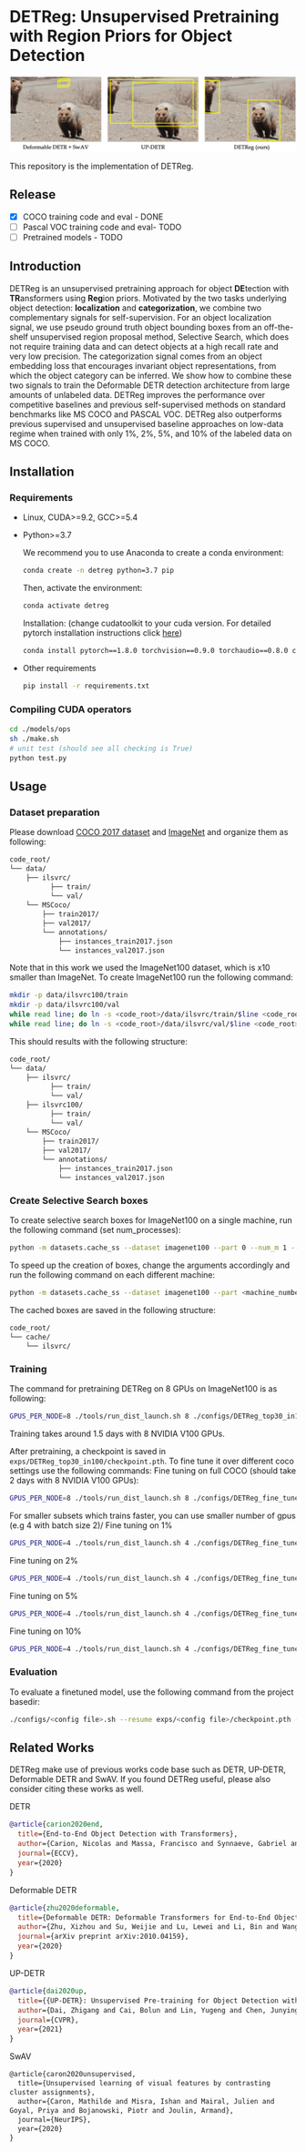 # DETReg: Unsupervised Pretraining with Region Priors for Object Detection
![DETReg](./figs/illustration.png)

This repository is the implementation of DETReg.

## Release
- [x] COCO training code and eval - DONE
- [ ] Pascal VOC training code and eval- TODO
- [ ] Pretrained models - TODO

## Introduction

DETReg is an unsupervised pretraining approach for object **DE**tection with **TR**ansformers using **Reg**ion priors. 
Motivated by the two tasks underlying object detection: **localization** and **categorization**, we combine two complementary signals for self-supervision. For an object localization signal, we use pseudo ground truth object bounding boxes from an off-the-shelf unsupervised region proposal method, Selective Search, which does not require training data and can detect objects at a high recall rate and very low precision.
The categorization signal comes from an object embedding loss that encourages invariant object representations, from which the object category can be inferred. 
We show how to combine these two signals to train the Deformable DETR detection architecture from large amounts of unlabeled data. DETReg improves the performance over competitive baselines and previous self-supervised methods on standard benchmarks like MS COCO and PASCAL VOC. DETReg also outperforms previous supervised and unsupervised baseline approaches on low-data regime when trained with only 1%, 2%, 5%, and 10% of the labeled data on MS COCO.

## Installation

### Requirements

* Linux, CUDA>=9.2, GCC>=5.4
  
* Python>=3.7

    We recommend you to use Anaconda to create a conda environment:
    ```bash
    conda create -n detreg python=3.7 pip
    ```
    Then, activate the environment:
    ```bash
    conda activate detreg
    ```
    Installation: (change cudatoolkit to your cuda version. For detailed pytorch installation instructions click [here](https://pytorch.org/))
    ```bash
    conda install pytorch==1.8.0 torchvision==0.9.0 torchaudio==0.8.0 cudatoolkit=10.2 -c pytorch
    ```
  
* Other requirements
    ```bash
    pip install -r requirements.txt
    ```

### Compiling CUDA operators
```bash
cd ./models/ops
sh ./make.sh
# unit test (should see all checking is True)
python test.py
```

## Usage

### Dataset preparation


Please download [COCO 2017 dataset](https://cocodataset.org/) and [ImageNet](https://image-net.org/challenges/LSVRC/2012/) and organize them as following:
```
code_root/
└── data/
    ├── ilsvrc/
          ├── train/
          └── val/
    └── MSCoco/
        ├── train2017/
        ├── val2017/
        └── annotations/
        	├── instances_train2017.json
        	└── instances_val2017.json
```
Note that in this work we used the ImageNet100 dataset, which is x10 smaller than ImageNet. To create ImageNet100 run the following command:
```bash
mkdir -p data/ilsvrc100/train
mkdir -p data/ilsvrc100/val
while read line; do ln -s <code_root>/data/ilsvrc/train/$line <code_root>/data/ilsvrc100/train/$line; done < <code_root>/datasets/category.txt
while read line; do ln -s <code_root>/data/ilsvrc/val/$line <code_root>/data/ilsvrc100/val/$line; done < <code_root>/datasets/category.txt
```

This should results with the following structure:
```
code_root/
└── data/
    ├── ilsvrc/
          ├── train/
          └── val/
    ├── ilsvrc100/
          ├── train/
          └── val/
    └── MSCoco/
        ├── train2017/
        ├── val2017/
        └── annotations/
        	├── instances_train2017.json
        	└── instances_val2017.json
```
### Create Selective Search boxes
To create selective search boxes for ImageNet100 on a single machine, run the following command (set num_processes): 
```bash
python -m datasets.cache_ss --dataset imagenet100 --part 0 --num_m 1 --num_p <num_processes_to_use> 
```
To speed up the creation of boxes, change the arguments accordingly and run the following command on each different machine: 
```bash
python -m datasets.cache_ss --dataset imagenet100 --part <machine_number> --num_m <num_machines> --num_p <num_processes_to_use> 
```

The cached boxes are saved in the following structure:
```
code_root/
└── cache/
    └── ilsvrc/
```

### Training

The command for pretraining DETReg on 8 GPUs on ImageNet100 is as following:
```bash
GPUS_PER_NODE=8 ./tools/run_dist_launch.sh 8 ./configs/DETReg_top30_in100.sh --batch_size 24 --num_workers 8
```
Training takes around 1.5 days with 8 NVIDIA V100 GPUs.

After pretraining, a checkpoint is saved in ```exps/DETReg_top30_in100/checkpoint.pth```. To fine tune it over different coco settings use the following commands:
Fine tuning on full COCO (should take 2 days with 8 NVIDIA V100 GPUs):
```bash
GPUS_PER_NODE=8 ./tools/run_dist_launch.sh 8 ./configs/DETReg_fine_tune_full_coco.sh
```
For smaller subsets which trains faster, you can use smaller number of gpus (e.g 4 with batch size 2)/
Fine tuning on 1%
```bash
GPUS_PER_NODE=4 ./tools/run_dist_launch.sh 4 ./configs/DETReg_fine_tune_1pct_coco.sh --batch_size 2
```
Fine tuning on 2%
```bash
GPUS_PER_NODE=4 ./tools/run_dist_launch.sh 4 ./configs/DETReg_fine_tune_2pct_coco.sh --batch_size 2
```
Fine tuning on 5%
```bash
GPUS_PER_NODE=4 ./tools/run_dist_launch.sh 4 ./configs/DETReg_fine_tune_5pct_coco.sh --batch_size 2
```
Fine tuning on 10%
```bash
GPUS_PER_NODE=4 ./tools/run_dist_launch.sh 4 ./configs/DETReg_fine_tune_10pct_coco.sh --batch_size 2
```


### Evaluation

To evaluate a finetuned model, use the following command from the project basedir:

```bash
./configs/<config file>.sh --resume exps/<config file>/checkpoint.pth --eval
```


## Related Works
DETReg make use of previous works code base such as DETR, UP-DETR, Deformable DETR and SwAV. If you found DETReg useful, please also consider citing these works as well.

DETR
```bibtex
@article{carion2020end,
  title={End-to-End Object Detection with Transformers},
  author={Carion, Nicolas and Massa, Francisco and Synnaeve, Gabriel and Usunier, Nicolas and Kirillov, Alexander and Zagoruyko, Sergey},
  journal={ECCV},
  year={2020}
}
```
Deformable DETR
```bibtex
@article{zhu2020deformable,
  title={Deformable DETR: Deformable Transformers for End-to-End Object Detection},
  author={Zhu, Xizhou and Su, Weijie and Lu, Lewei and Li, Bin and Wang, Xiaogang and Dai, Jifeng},
  journal={arXiv preprint arXiv:2010.04159},
  year={2020}
}
```
UP-DETR
```bibtex
@article{dai2020up,
  title={{UP-DETR}: Unsupervised Pre-training for Object Detection with Transformers},
  author={Dai, Zhigang and Cai, Bolun and Lin, Yugeng and Chen, Junying},
  journal={CVPR},
  year={2021}
}
```

SwAV
```bibtext
@article{caron2020unsupervised,
  title={Unsupervised learning of visual features by contrasting cluster assignments},
  author={Caron, Mathilde and Misra, Ishan and Mairal, Julien and Goyal, Priya and Bojanowski, Piotr and Joulin, Armand},
  journal={NeurIPS},
  year={2020}
}
```